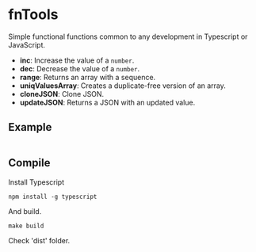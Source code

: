 # fnTools

Simple functional functions common to any development in Typescript or JavaScript.

- **inc**: Increase the value of a `number`.
- **dec**: Decrease the value of a `number`.
- **range**: Returns an array with a sequence.
- **uniqValuesArray**: Creates a duplicate-free version of an array.
- **cloneJSON**: Clone JSON.
- **updateJSON**: Returns a JSON with an updated value.

## Example

```typescript
```

## Compile

Install Typescript

```shell
npm install -g typescript
```

And build.

```shell
make build
````

Check 'dist' folder.